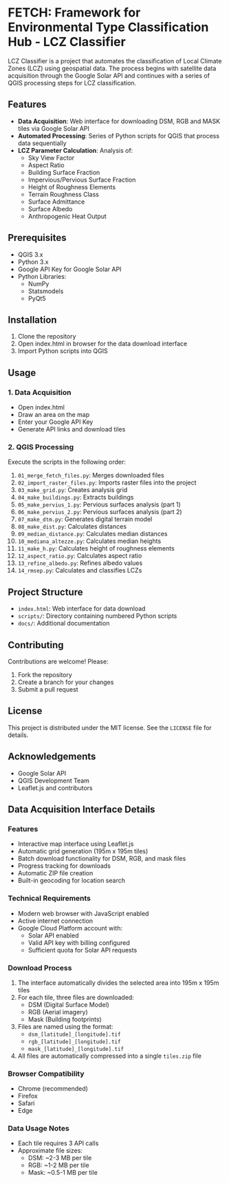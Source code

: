 # FETCH: Framework for Environmental Type Classification Hub - LCZ Classifier

LCZ Classifier is a project that automates the classification of Local Climate Zones (LCZ) using geospatial data. The process begins with satellite data acquisition through the Google Solar API and continues with a series of QGIS processing steps for LCZ classification.

## Features

- **Data Acquisition**: Web interface for downloading DSM, RGB and MASK tiles via Google Solar API
- **Automated Processing**: Series of Python scripts for QGIS that process data sequentially
- **LCZ Parameter Calculation**: Analysis of:
  - Sky View Factor
  - Aspect Ratio
  - Building Surface Fraction
  - Impervious/Pervious Surface Fraction
  - Height of Roughness Elements
  - Terrain Roughness Class
  - Surface Admittance
  - Surface Albedo
  - Anthropogenic Heat Output

## Prerequisites

- QGIS 3.x
- Python 3.x
- Google API Key for Google Solar API
- Python Libraries:
  - NumPy
  - Statsmodels
  - PyQt5

## Installation

1. Clone the repository
2. Open index.html in browser for the data download interface
3. Import Python scripts into QGIS

## Usage

### 1. Data Acquisition
- Open index.html
- Draw an area on the map
- Enter your Google API Key
- Generate API links and download tiles

### 2. QGIS Processing
Execute the scripts in the following order:
1. `01_merge_fetch_files.py`: Merges downloaded files
2. `02_import_raster_files.py`: Imports raster files into the project
3. `03_make_grid.py`: Creates analysis grid
4. `04_make_buildings.py`: Extracts buildings
5. `05_make_pervius_1.py`: Pervious surfaces analysis (part 1)
6. `06_make_pervius_2.py`: Pervious surfaces analysis (part 2)
7. `07_make_dtm.py`: Generates digital terrain model
8. `08_make_dist.py`: Calculates distances
9. `09_median_distance.py`: Calculates median distances
10. `10_mediana_altezze.py`: Calculates median heights
11. `11_make_h.py`: Calculates height of roughness elements
12. `12_aspect_ratio.py`: Calculates aspect ratio
13. `13_refine_albedo.py`: Refines albedo values
14. `14_rmsep.py`: Calculates and classifies LCZs

## Project Structure

- `index.html`: Web interface for data download
- `scripts/`: Directory containing numbered Python scripts
- `docs/`: Additional documentation

## Contributing

Contributions are welcome! Please:

1. Fork the repository
2. Create a branch for your changes
3. Submit a pull request

## License

This project is distributed under the MIT license. See the `LICENSE` file for details.


## Acknowledgements

- Google Solar API
- QGIS Development Team
- Leaflet.js and contributors

## Data Acquisition Interface Details

### Features
- Interactive map interface using Leaflet.js
- Automatic grid generation (195m x 195m tiles)
- Batch download functionality for DSM, RGB, and mask files
- Progress tracking for downloads
- Automatic ZIP file creation
- Built-in geocoding for location search

### Technical Requirements
- Modern web browser with JavaScript enabled
- Active internet connection
- Google Cloud Platform account with:
  - Solar API enabled
  - Valid API key with billing configured
  - Sufficient quota for Solar API requests

### Download Process
1. The interface automatically divides the selected area into 195m x 195m tiles
2. For each tile, three files are downloaded:
   - DSM (Digital Surface Model)
   - RGB (Aerial imagery)
   - Mask (Building footprints)
3. Files are named using the format:
   - `dsm_[latitude]_[longitude].tif`
   - `rgb_[latitude]_[longitude].tif`
   - `mask_[latitude]_[longitude].tif`
4. All files are automatically compressed into a single `tiles.zip` file

### Browser Compatibility
- Chrome (recommended)
- Firefox
- Safari
- Edge

### Data Usage Notes
- Each tile requires 3 API calls
- Approximate file sizes:
  - DSM: ~2-3 MB per tile
  - RGB: ~1-2 MB per tile
  - Mask: ~0.5-1 MB per tile
